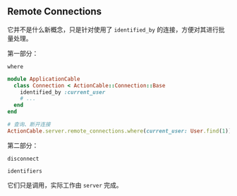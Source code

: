 ## Remote Connections

它并不是什么新概念，只是针对使用了 `identified_by` 的连接，方便对其进行批量处理。

第一部分：

```
where
```

```ruby
module ApplicationCable
  class Connection < ActionCable::Connection::Base
    identified_by :current_user
    # ...
  end
end

# 查询、断开连接
ActionCable.server.remote_connections.where(current_user: User.find(1)).disconnect
```

第二部分：

```
disconnect
```

```
identifiers
```

它们只是调用，实际工作由 `server` 完成。